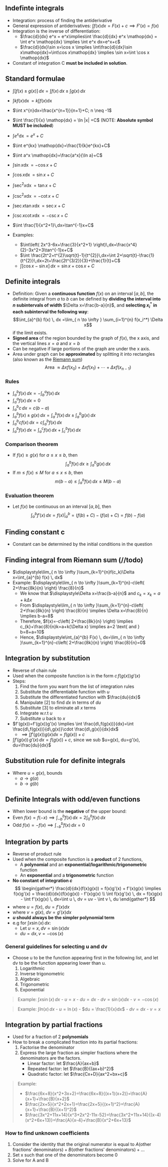 ## Indefinte integrals
- Integration: process of finding the antiderivative
- General expression of antiderivatives: $\int f(x) dx = F(x)+c \implies F'(x)=f(x)$
- Integration is the inverse of differentiation:
	- $\frac{d}{dx} e^x = e^x\implies\int \frac{d}{dx} e^x \mathop{dx} = \int e^x \mathop{dx} \implies \int e^x dx=e^x+c$
	- $\frac{d}{dx}\sin x=\cos x \implies \int\frac{d}{dx}\sin x\mathop{dx}=\int\cos x\mathop{dx} \implies \sin x=\int \cos x \mathop{dx}$
- Constant of integration C **must be included in solution**.
## Standard formulae
- $\int[f(x)\pm g(x)]\,dx=\int f(x)\,dx\pm\int g(x)\,dx$
- $\int k f(x) \mathop{dx} = k \int f(x)\mathop{dx}$
- $\int x^{n}dx=\frac{x^{n+1}}{n+1}+C; n \neq -1$
- $\int \frac{1}{x} \mathop{dx} = \ln |x| +C$ (NOTE: **Absolute symbol MUST be included**)
- $\int e^{x} \mathop{dx}=e^{x}+C$
- $\int e^{kx} \mathop{dx}=\frac{1}{k}e^{kx}+C$
- $\int a^x \mathop{dx}=\frac{a^x}{\ln a}+C$
- $\int \sin x \mathop{dx}=-\cos x+C$
- $\int \cos x \mathop{dx}=\sin x+C$
- $\int \sec^{2} x \mathop{dx}=\tan x+C$
- $\int \csc^{2} x \mathop{dx}=-\cot x+C$
- $\int \sec x\tan x \mathop{dx}=\sec x+C$
- $\int \csc x\cot x \mathop{dx}=-\csc x+C$
- $\int \frac{1}{x^2+1}\,dx=\tan^{-1}x+C$

- Examples:
	- $\int\left( 2x^3-6x+\frac{3}{x^2+1} \right)\,dx=\frac{x^4}{2}-3x^2+3\tan^{-1}x+C$
	- $\int \frac{2t^2+t^{2}\sqrt{t}-1}{t^{2}}\,dx=\int 2+\sqrt{t}-\frac{1}{t^{2}}\,dx=2t+\frac{2t^{3/2}}{3}+\frac{1}{t}+C$
	- $\int[\cos x-\sin x]\,dx=\sin x+\cos x+C$
## Definite integrals
- Definition: Given a **continuous function** $f(x)$ on an interval $[a,b]$, the definite integral from $a$ to $b$ can be defined by **dividing the interval into $n$ subintervals of width** $\Delta x=\frac{b-a}{n}$, and **selecting $x^*_i$ in each subinterval the following way**: $$\int_{a}^{b} f(x) \, dx =\lim_{ n \to \infty } \sum_{i=1}^{n} f(x_i^*) \Delta x$$ if the limit exists.
- **Signed area** of the region bounded by the graph of $f(x)$, the x axis, and the vertical lines $x=a$ and $x=b$
- Can be negative if large portions of the graph are under the x axis.
- Area under graph can be **approximated** by splitting it into rectangles (also known as the [Riemann sum](https://en.wikipedia.org/wiki/Riemann_sum))
$$
\text{Area } \approx \Delta x f(x_0) + \Delta x f(x_1) + \cdots + \Delta x f(x_{n-1})
$$
### Rules
- $\int_{a}^{b} f(x) \, dx = -\int_{b}^{a} f(x) \, dx$
- $\int_{a}^{a} f(x) \, dx = 0$
- $\int_{a}^{b} c \, dx = c(b-a)$
- $\int_{a}^{b} f(x) \pm g(x) \, dx = \int_{a}^{b} f(x) \, dx \pm \int_{a}^{b} g(x) \, dx$
- $\int_{a}^{b} cf(x) \, dx = c\int_{a}^{b} f(x) \, dx$
- $\int_{a}^{b} f(x) \, dx = \int_{a}^{c} f(x) \, dx + \int_{c}^{b} f(x) \, dx$
### Comparison theorem
- If $f(x)\geq g(x)$ for $a \leq x \leq b$, then $$\int_{a}^{b} f(x) \, dx\geq \int_{a}^{b} g(x) \, dx$$
- If $m\leq f(x)\leq M$ for $a\leq x\leq b$, then $$m(b-a)\leq \int_{a}^{b} f(x) \, dx\leq M(b-a)$$
### Evaluation theorem
- Let $f(x)$ be continuous on an interval $[a,b]$, then $$\int_{a}^{b} f'(x) \, dx = f(x)|_a^b = (f(b) + C) - (f(a) + C) = f(b) - f(a)$$
## Finding constant c
- Constant can be determined by the initial conditions in the question
## Finding integral from Riemann sum (//todo)
- $\displaystyle\lim_{ n \to \infty }\sum_{k=1}^{n}f(c_k)\Delta x=\int_{a}^{b} f(x) \, dx$
- Example: $\displaystyle\lim_{ n \to \infty }\sum_{k=1}^{n}-c\left( 2+\frac{8k}{n} \right) \frac{8}{n}$
	- We know that $\displaystyle\Delta x=\frac{b-a}{n}$ and $\displaystyle c_{k}=x_{k}=a+k\Delta x$
	- From $\displaystyle\lim_{ n \to \infty }\sum_{k=1}^{n}-c\left( 2+\frac{8k}{n} \right) \frac{8}{n} \implies \Delta x=\frac{8}{n} \implies b-a=8$
	- Therefore, $f(x)=-c\left( 2+\frac{8k}{n} \right) \implies c_{k}+\frac{8}{n}k=a+k(\Delta x) \implies a=2 \text{ and } b=8+a=10$
	- Hence, $\displaystyle\int_{a}^{b} F(x) \, dx=\lim_{ n \to \infty }\sum_{k=1}^{n}-c\left( 2+\frac{8k}{n} \right) \frac{8}{n}=0$
## Integration by substitution
- Reverse of chain rule
- Used when the composite function is in the form $c\,f(g(x))g'(x)$
- Steps:
	1. Find the form you want from the list of integration rules
	2. Substitute the differentiable function with $u$
	3. Substitute the differentiated function with $\frac{du}{dx}$
	4. Manipulate [2] to find $dx$ in terms of $du$
	5. Substitute [3] to eliminate all $x$ terms
	6. Integrate w.r.t $u$
	7. Substitute $u$ back to $x$
- $f'(g(x))=f'(g(x))g'(x) \implies \int \frac{d\,f(g(x))}{dx}=\int \frac{d\,f(g(x))}{d\,g(x)}\cdot \frac{d\,g(x)}{dx}dx$ 
	- $\implies \int f'(g(x))g(x)dx=f(g(x))+c$
- $\int f'(g(x))\,g'(x)\,dx=f(g(x))+c$, since we sub $u=g(x), du=g'(x), du=\frac{du}{dx}$
## Substitution rule for definite integrals
- Where $u = g(x)$, bounds
	- $a \to g(a)$
	- $b \to g(b)$
## Definite Integrals with odd/even functions
- When lower bound is the **negative** of the upper bound:
- Even $f(x) = f(-x) \implies \int_{-b}^{b} f(x) \, dx=2\int_{0}^{b} f(x) \, dx$
- Odd $f(x)=-f(x) \implies \int_{-b}^{b} f(x) \, dx=0$
## Integration by parts
- Reverse of product rule
- Used when the composite function is a **product** of 2 functions,
	- A **polynomial** and an **exponential/logarithmic/trigonometric** function
	- An **exponential** and a **trigonometric** function
- **No constant of integration $c$**
$$
\begin{gather*}
\frac{d}{dx}(f(x)g(x)) = f(x)g'(x) + f'(x)g(x) \implies f(x)g'(x) = \frac{d}{dx}(f(x)g(x)) - f'(x)g(x) \\
\int f(x)g'(x) \, dx = f(x)g(x) - \int f'(x)g(x) \, dx=\int u \, dv = uv - \int v \, du
\end{gather*}
$$
- where $u = f(x)$, $du = f'(x)dx$
- where $v = g(x)$, $dv = g'(x)dx$
- **$u$ should always be the simpler polynomial term**
- e.g for $\int x \sin(x) \, dx$:
	- Let $u = x, dv = \sin(x)dx$
	- $du = dx, v = -\cos(x)$
### General guidelines for selecting u and dv
- Choose u to be the function appearing first in the following list, and let dv to be the function appearing lower than u.
	1. Logarithmic
	2. Inverse trigonometric
	3. Algebraic
	4. Trigonometric
	5. Exponential

> Example: $\int x \sin(x) \, dx$
	- $u = x$
	- $du = dx$
	- $dv = \sin(x)dx$
	- $v = -\cos(x)$

> Example: $\int ln(x) \, dx$
	- $u = \ln(x)$
	- $du = \frac{1}{x}dx$
	- $dv = dx$
	- $v = x$

## Integration by partial fractions
- Used for a fraction of 2 **polynomials**
- How to break a complicated fraction into its partial fractions:
	1. Factorise the denominator
	2. Express the large fraction as simpler fractions where the denominators are the factors.
		- Linear factor: let $\frac{A}{ax+b}$
		- Repeated factor: let $\frac{B}{(ax+b)^2}$
		- Quadratic factor: let $\frac{Cx+D}{ax^2+bx+c}$
> Example:
> - $\frac{6x+8}{x^2+3x+2}=\frac{6x+8}{(x+1)(x+2)}=\frac{A}{x+1}+\frac{B}{x+2}$
> - $\frac{2x+5}{x^2+2x+1}=\frac{2x+5}{(x+1)^2}=\frac{A}{x+1}+\frac{B}{(x+1)^2}$
> - $\frac{3x^2+11x+14}{x^3+2x^2-11x-52}=\frac{3x^2+11x+14}{(x-4)(x^2+6x+13)}=\frac{A}{x-4}+\frac{B}{x^2+6x+13}$

### How to find unknown coefficients
1. Consider the identity that the original numerator is equal to $A(\text{other fractions' denominators})+B(\text{other fractions' denominators})+\dots$
2. Set x such that one of the denominators become 0
3. Solve for A and B